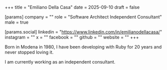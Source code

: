 +++
title = "Emiliano Della Casa"
date = 2025-09-10
draft = false

[params]
company = ""
role = "Software Architect Independent Consultant"
male = true

[params.social]
linkedin = "https://www.linkedin.com/in/emilianodellacasa/"
instagram = ""
x = ""
facebook = ""
github = ""
website = ""
+++

Born in Modena in 1980, I have been developing with Ruby for 20 years and never stopped loving it.

I am currently working as an independent consultant.
